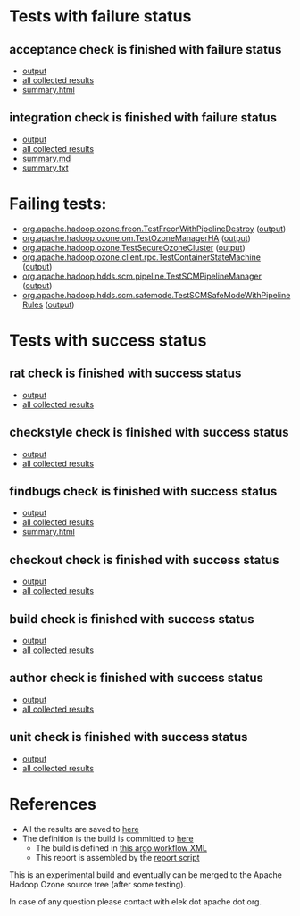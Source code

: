 # Tests with failure status

## acceptance check is finished with failure status

   * [output](https://raw.githubusercontent.com/elek/ozone-ci-03/master/pr/pr-hdds-2473-master-5lfk4/acceptance/output.log)
   * [all collected results](https://github.com/elek/ozone-ci-03/tree/master/pr/pr-hdds-2473-master-5lfk4/acceptance)
   * [summary.html](https://elek.github.io/ozone-ci-03/pr/pr-hdds-2473-master-5lfk4/acceptance/summary.html)


## integration check is finished with failure status

   * [output](https://raw.githubusercontent.com/elek/ozone-ci-03/master/pr/pr-hdds-2473-master-5lfk4/integration/output.log)
   * [all collected results](https://github.com/elek/ozone-ci-03/tree/master/pr/pr-hdds-2473-master-5lfk4/integration)
   * [summary.md](https://github.com/elek/ozone-ci-03/tree/master/pr/pr-hdds-2473-master-5lfk4/integration/summary.md)
   * [summary.txt](https://github.com/elek/ozone-ci-03/tree/master/pr/pr-hdds-2473-master-5lfk4/integration/summary.txt)

# Failing tests: 

 * [org.apache.hadoop.ozone.freon.TestFreonWithPipelineDestroy](hadoop-ozone/tools/org.apache.hadoop.ozone.freon.TestFreonWithPipelineDestroy.txt) ([output](hadoop-ozone/tools/org.apache.hadoop.ozone.freon.TestFreonWithPipelineDestroy-output.txt))
 * [org.apache.hadoop.ozone.om.TestOzoneManagerHA](hadoop-ozone/integration-test/org.apache.hadoop.ozone.om.TestOzoneManagerHA.txt) ([output](hadoop-ozone/integration-test/org.apache.hadoop.ozone.om.TestOzoneManagerHA-output.txt))
 * [org.apache.hadoop.ozone.TestSecureOzoneCluster](hadoop-ozone/integration-test/org.apache.hadoop.ozone.TestSecureOzoneCluster.txt) ([output](hadoop-ozone/integration-test/org.apache.hadoop.ozone.TestSecureOzoneCluster-output.txt))
 * [org.apache.hadoop.ozone.client.rpc.TestContainerStateMachine](hadoop-ozone/integration-test/org.apache.hadoop.ozone.client.rpc.TestContainerStateMachine.txt) ([output](hadoop-ozone/integration-test/org.apache.hadoop.ozone.client.rpc.TestContainerStateMachine-output.txt))
 * [org.apache.hadoop.hdds.scm.pipeline.TestSCMPipelineManager](hadoop-ozone/integration-test/org.apache.hadoop.hdds.scm.pipeline.TestSCMPipelineManager.txt) ([output](hadoop-ozone/integration-test/org.apache.hadoop.hdds.scm.pipeline.TestSCMPipelineManager-output.txt))
 * [org.apache.hadoop.hdds.scm.safemode.TestSCMSafeModeWithPipelineRules](hadoop-ozone/integration-test/org.apache.hadoop.hdds.scm.safemode.TestSCMSafeModeWithPipelineRules.txt) ([output](hadoop-ozone/integration-test/org.apache.hadoop.hdds.scm.safemode.TestSCMSafeModeWithPipelineRules-output.txt))


# Tests with success status

## rat check is finished with success status

   * [output](https://raw.githubusercontent.com/elek/ozone-ci-03/master/pr/pr-hdds-2473-master-5lfk4/rat/output.log)
   * [all collected results](https://github.com/elek/ozone-ci-03/tree/master/pr/pr-hdds-2473-master-5lfk4/rat)


## checkstyle check is finished with success status

   * [output](https://raw.githubusercontent.com/elek/ozone-ci-03/master/pr/pr-hdds-2473-master-5lfk4/checkstyle/output.log)
   * [all collected results](https://github.com/elek/ozone-ci-03/tree/master/pr/pr-hdds-2473-master-5lfk4/checkstyle)


## findbugs check is finished with success status

   * [output](https://raw.githubusercontent.com/elek/ozone-ci-03/master/pr/pr-hdds-2473-master-5lfk4/findbugs/output.log)
   * [all collected results](https://github.com/elek/ozone-ci-03/tree/master/pr/pr-hdds-2473-master-5lfk4/findbugs)
   * [summary.html](https://elek.github.io/ozone-ci-03/pr/pr-hdds-2473-master-5lfk4/findbugs/summary.html)


## checkout check is finished with success status

   * [output](https://raw.githubusercontent.com/elek/ozone-ci-03/master/pr/pr-hdds-2473-master-5lfk4/checkout/output.log)
   * [all collected results](https://github.com/elek/ozone-ci-03/tree/master/pr/pr-hdds-2473-master-5lfk4/checkout)


## build check is finished with success status

   * [output](https://raw.githubusercontent.com/elek/ozone-ci-03/master/pr/pr-hdds-2473-master-5lfk4/build/output.log)
   * [all collected results](https://github.com/elek/ozone-ci-03/tree/master/pr/pr-hdds-2473-master-5lfk4/build)


## author check is finished with success status

   * [output](https://raw.githubusercontent.com/elek/ozone-ci-03/master/pr/pr-hdds-2473-master-5lfk4/author/output.log)
   * [all collected results](https://github.com/elek/ozone-ci-03/tree/master/pr/pr-hdds-2473-master-5lfk4/author)


## unit check is finished with success status

   * [output](https://raw.githubusercontent.com/elek/ozone-ci-03/master/pr/pr-hdds-2473-master-5lfk4/unit/output.log)
   * [all collected results](https://github.com/elek/ozone-ci-03/tree/master/pr/pr-hdds-2473-master-5lfk4/unit)




# References

 * All the results are saved to [here](https://github.com/elek/ozone-ci-03/tree/master/pr/pr-hdds-2473-master-5lfk4/)
 * The definition is the build is committed to [here](https://github.com/elek/argo-ozone)
    * The build is defined in [this argo workflow XML](https://github.com/elek/argo-ozone/blob/master/ozone-build.yaml)
    * This report is assembled by the [report script](https://github.com/elek/argo-ozone/blob/master/scripts/report.sh)

This is an experimental build and eventually can be merged to the Apache Hadoop Ozone source tree (after some testing).

In case of any question please contact with elek dot apache dot org.
